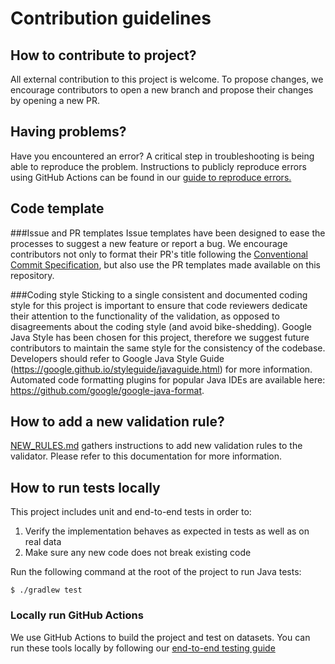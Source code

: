 # Contribution guidelines 

## How to contribute to project? 
All external contribution to this project is welcome. To propose changes, we encourage contributors to open a new branch and propose their changes by opening a new PR. 

## Having problems?
Have you encountered an error? A critical step in troubleshooting is being able to reproduce the problem. Instructions to publicly reproduce errors using GitHub Actions can be found in our [guide to reproduce errors.](/docs/REPRODUCE_ERRORS.md)

## Code template

###Issue and PR templates
Issue templates have been designed to ease the processes to suggest a new feature or report a bug. We encourage contributors not only to format their PR's title following the [Conventional Commit Specification](https://www.conventionalcommits.org/en/v1.0.0/), but also use the PR templates made available on this repository.

###Coding style
Sticking to a single consistent and documented coding style for this project is important to ensure that code reviewers dedicate their attention to the functionality of the validation, as opposed to disagreements about the coding style (and avoid bike-shedding). 
Google Java Style has been chosen for this project, therefore we suggest future contributors to maintain the same style for the consistency of the codebase. 
Developers should refer to Google Java Style Guide (https://google.github.io/styleguide/javaguide.html) for more information. Automated code formatting plugins for popular Java IDEs are available here: https://github.com/google/google-java-format.

## How to add a new validation rule?
[NEW_RULES.md](/docs/NEW_RULES.md) gathers instructions to add new validation rules to the validator. Please refer to this documentation for more information.
 
## How to run tests locally
This project includes unit and end-to-end tests in order to:
1. Verify the implementation behaves as expected in tests as well as on real data
1. Make sure any new code does not break existing code

Run the following command at the root of the project to run Java tests:

```
$ ./gradlew test
```

### Locally run GitHub Actions
We use GitHub Actions to build the project and test on datasets. You can run these tools locally by following our [end-to-end testing guide](/docs/END_TO_END.md)
